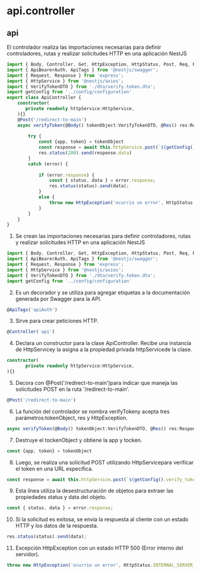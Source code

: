 # api.controller
## api 
El controlador realiza las importaciones necesarias para definir controladores, rutas y realizar solicitudes HTTP en una aplicación NestJS
```ts
import { Body, Controller, Get, HttpException, HttpStatus, Post, Req, Res } from '@nestjs/common';
import { ApiBearerAuth, ApiTags } from '@nestjs/swagger';
import { Request, Response } from 'express';
import { HttpService } from '@nestjs/axios';
import { VerifyTokenDTO } from './dto/verify.token.dto';
import getConfig from '../config/configuration'
export class ApiController {
    constructor(
       private readonly httpService:HttpService, 
    ){}
	@Post('/redirect-to-main')
	async verifyToken(@Body() tokenObject:VerifyTokenDTO, @Res() res:Response){
		
		try {
			const {app, token} = tokenObject  
			const response = await this.httpService.post(`${getConfig().verify_token}auth/verify-app-token`,tokenObject).toPromise();		
			res.status(200).send(response.data)	
		} 
		catch (error) {
			
			if (error.response) {
				const { status, data } = error.response;
				res.status(status).send(data);
			} 
			else {
				throw new HttpException('ocurrio un error', HttpStatus.INTERNAL_SERVER_ERROR);
			}
		}		
	}
}
```
1. Se crean las importaciones necesarias para definir controladores, rutas y realizar solicitudes HTTP en una aplicación NestJS
```ts
import { Body, Controller, Get, HttpException, HttpStatus, Post, Req, Res } from '@nestjs/common';
import { ApiBearerAuth, ApiTags } from '@nestjs/swagger';
import { Request, Response } from 'express';
import { HttpService } from '@nestjs/axios';
import { VerifyTokenDTO } from './dto/verify.token.dto';
import getConfig from '../config/configuration'
```
2. Es un decorador y se utiliza para agregar etiquetas a la documentación generada por Swagger para la API.
```ts
@ApiTags('apiAuth')
```
3. Sirve para crear peticiones HTTP.
```ts
@Controller('api')
```
4. Declara un constructor para la clase ApiController. Recibe una instancia de HttpServicey la asigna a la propiedad privada httpServicede la clase.
```ts
constructor(
       private readonly httpService:HttpService, 
){}
```
5. Decora con @Post('/redirect-to-main')para indicar que maneja las solicitudes POST en la ruta '/redirect-to-main'.
```ts
@Post('/redirect-to-main')
```
6. La función del controlador se nombra verifyTokeny acepta tres parámetros:tokenObject, res y HttpException.
```ts
async verifyToken(@Body() tokenObject:VerifyTokenDTO, @Res() res:Response){}
```
7. Destruye el tockenObject y obtiene la app y tocken.
```ts
const {app, token} = tokenObject
```
8. Luego, se realiza una solicitud POST utilizando HttpServicepara verificar el token en una URL específica.
```ts
const response = await this.httpService.post(`${getConfig().verify_token}auth/verify-app-token`,tokenObject).toPromise();
```
9. Esta línea utiliza la desestructuración de objetos para extraer las propiedades status y data del objeto.
```ts
const { status, data } = error.response;
```
10. Si la solicitud es exitosa, se envía la respuesta al cliente con un estado HTTP y los datos de la respuesta.
```ts
res.status(status).send(data);
```
11. Excepción HttpException con un estado HTTP 500 (Error interno del servidor).
```ts
throw new HttpException('ocurrio un error', HttpStatus.INTERNAL_SERVER_ERROR);
```
